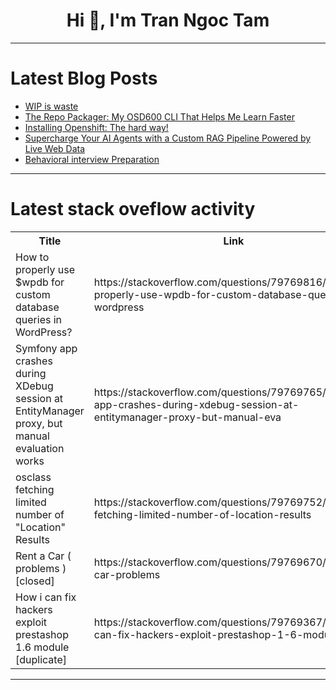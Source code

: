 <h1 align="center">Hi 👋, I'm Tran Ngoc Tam</h1>

---

# Latest Blog Posts 
<!-- BLOG-POST-LIST:START -->
- [WIP is waste](https://dev.to/jonasbn/wip-is-waste-208n)
- [The Repo Packager: My OSD600 CLI That Helps Me Learn Faster](https://dev.to/oleksandrakordonets/the-repo-packager-my-osd600-cli-that-helps-me-learn-faster-213i)
- [Installing Openshift: The hard way!](https://dev.to/andre_rocha_b9cf185456d05/installing-openshift-the-hard-way-4oie)
- [Supercharge Your AI Agents with a Custom RAG Pipeline Powered by Live Web Data](https://dev.to/extractdata/supercharge-your-ai-agents-with-a-custom-rag-pipeline-powered-by-live-web-data-57fl)
- [Behavioral interview Preparation](https://dev.to/ashutoshsarangi/behavioral-interview-preparation-93e)
<!-- BLOG-POST-LIST:END -->

---

# Latest stack oveflow activity
<table>
  <tr><th>Title</th><th>Link</th></tr>
  <!-- STACKOVERFLOW:START --><tr><td>How to properly use $wpdb for custom database queries in WordPress?</td><td>https://stackoverflow.com/questions/79769816/how-to-properly-use-wpdb-for-custom-database-queries-in-wordpress</td></tr><tr><td>Symfony app crashes during XDebug session at EntityManager proxy, but manual evaluation works</td><td>https://stackoverflow.com/questions/79769765/symfony-app-crashes-during-xdebug-session-at-entitymanager-proxy-but-manual-eva</td></tr><tr><td>osclass fetching limited number of &quot;Location&quot; Results</td><td>https://stackoverflow.com/questions/79769752/osclass-fetching-limited-number-of-location-results</td></tr><tr><td>Rent a Car &lpar; problems &rpar; [closed]</td><td>https://stackoverflow.com/questions/79769670/rent-a-car-problems</td></tr><tr><td>How i can fix hackers exploit prestashop 1.6 module [duplicate]</td><td>https://stackoverflow.com/questions/79769367/how-i-can-fix-hackers-exploit-prestashop-1-6-module</td></tr><!-- STACKOVERFLOW:END -->
</table>

---


